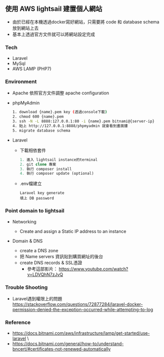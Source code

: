 ## 使用 AWS lightsail 建置個人網站
- 由於已經在本機透過docker寫好網站，只需要將 code 和 database schema 放到網站上去
- 基本上透過官方文件就可以將網站設定完成

### Tech
- Laravel
- MySql
- AWS LAMP (PHP7)

### Environment
- Apache
   依照官方文件調整 apache configuration
   
- phpMyAdmin
    ``` bash
    1. download {name}.pem key (透過console下載)
    2. chmod 600 {name}.pem
    3. ssh -N -L 8888:127.0.0.1:80 -i {name}.pem bitnami@{server-ip}
    4. 貼上 http://127.0.0.1:8888/phpmyadmin 就會看到畫面摟
    5. migrate database schema
    ```

- Laravel
    - 下載相依套件 
        ``` php
        1. 進入 lightsail instance的terminal
        2. git clone 專案
        3. 執行 composer install
        4. 執行 composer update (optional)
        ```

   - .env檔建立
        ```
        Laravel key generate
        填上 DB password   
        ```

### Point domain to lightsail
- Networking 
  - Create and assign a Static IP address to an instance

- Domain & DNS
  - create a DNS zone
  - 把 Name servers 資訊貼到購買網址的後台
  - create DNS records & SSL憑證
    - 參考這部影片： https://www.youtube.com/watch?v=LDVQhN7zJvQ
  
### Trouble Shooting
- Laravel遇到權限上的問題\
https://stackoverflow.com/questions/72877284/laravel-docker-permission-denied-the-exception-occurred-while-attempting-to-log

### Reference
- https://docs.bitnami.com/aws/infrastructure/lamp/get-started/use-laravel \
- https://docs.bitnami.com/general/how-to/understand-bncert/#certificates-not-renewed-automatically

